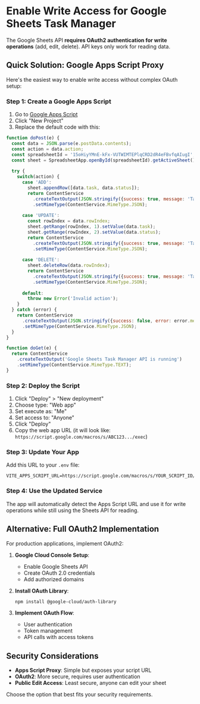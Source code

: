 # Enable Write Access for Google Sheets Task Manager

The Google Sheets API **requires OAuth2 authentication for write operations** (add, edit, delete). API keys only work for reading data.

## Quick Solution: Google Apps Script Proxy

Here's the easiest way to enable write access without complex OAuth setup:

### Step 1: Create a Google Apps Script

1. Go to [Google Apps Script](https://script.google.com/)
2. Click "New Project"
3. Replace the default code with this:

```javascript
function doPost(e) {
  const data = JSON.parse(e.postData.contents);
  const action = data.action;
  const spreadsheetId = '15oHiyYMnE-kFx-VUTWIMTEPlqCRD2dR4eFBvfqAIugI';
  const sheet = SpreadsheetApp.openById(spreadsheetId).getActiveSheet();
  
  try {
    switch(action) {
      case 'ADD':
        sheet.appendRow([data.task, data.status]);
        return ContentService
          .createTextOutput(JSON.stringify({success: true, message: 'Task added'}))
          .setMimeType(ContentService.MimeType.JSON);
          
      case 'UPDATE':
        const rowIndex = data.rowIndex;
        sheet.getRange(rowIndex, 1).setValue(data.task);
        sheet.getRange(rowIndex, 2).setValue(data.status);
        return ContentService
          .createTextOutput(JSON.stringify({success: true, message: 'Task updated'}))
          .setMimeType(ContentService.MimeType.JSON);
          
      case 'DELETE':
        sheet.deleteRow(data.rowIndex);
        return ContentService
          .createTextOutput(JSON.stringify({success: true, message: 'Task deleted'}))
          .setMimeType(ContentService.MimeType.JSON);
          
      default:
        throw new Error('Invalid action');
    }
  } catch (error) {
    return ContentService
      .createTextOutput(JSON.stringify({success: false, error: error.message}))
      .setMimeType(ContentService.MimeType.JSON);
  }
}

function doGet(e) {
  return ContentService
    .createTextOutput('Google Sheets Task Manager API is running')
    .setMimeType(ContentService.MimeType.TEXT);
}
```

### Step 2: Deploy the Script

1. Click "Deploy" > "New deployment"
2. Choose type: "Web app"
3. Set execute as: "Me"
4. Set access to: "Anyone"
5. Click "Deploy"
6. Copy the web app URL (it will look like: `https://script.google.com/macros/s/ABC123.../exec`)

### Step 3: Update Your App

Add this URL to your `.env` file:
```env
VITE_APPS_SCRIPT_URL=https://script.google.com/macros/s/YOUR_SCRIPT_ID/exec
```

### Step 4: Use the Updated Service

The app will automatically detect the Apps Script URL and use it for write operations while still using the Sheets API for reading.

## Alternative: Full OAuth2 Implementation

For production applications, implement OAuth2:

1. **Google Cloud Console Setup**:
   - Enable Google Sheets API
   - Create OAuth 2.0 credentials
   - Add authorized domains

2. **Install OAuth Library**:
   ```bash
   npm install @google-cloud/auth-library
   ```

3. **Implement OAuth Flow**:
   - User authentication
   - Token management
   - API calls with access tokens

## Security Considerations

- **Apps Script Proxy**: Simple but exposes your script URL
- **OAuth2**: More secure, requires user authentication
- **Public Edit Access**: Least secure, anyone can edit your sheet

Choose the option that best fits your security requirements.